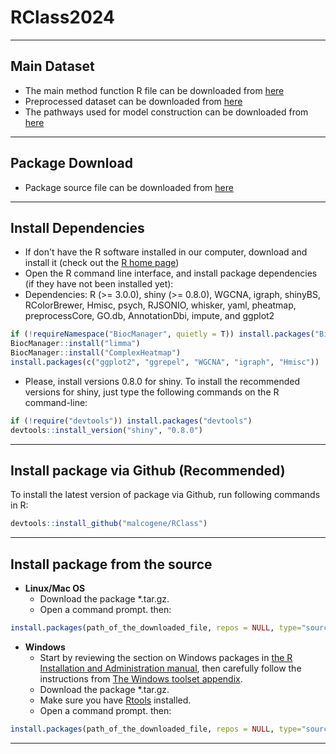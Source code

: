 # RClass2024

<!--   주석처리  toc:table of content    
author: "Sung Young Kim, MD, PhD^[mailto:palelamp@gmail.com]</center>"
date: "03 June 2020"
output: 
    html_document:
        toc: false  
        toc_float: 
           collapsed: false
        toc_depth: 3
        
output: 
    md_document:
        variant: markdown_github
-->
<!--
This page provides the supplementary R code and data to reproduce the experiments in the following paper : **Accurate prediction of acquired EGFR TKIs resistance using a pathway-based individualized machine learning approach**  
-->

------------------------------------------------------------------------

**Main Dataset**
----------------

-   The main method function R file can be downloaded from [here](http://centromics.org/info/142sup/mainFunctions.R)
-   Preprocessed dataset can be downloaded from [here](http://centromics.org/info/142sup/EGFRTKIs_8set.RData)
-   The pathways used for model construction can be downloaded from [here](http://centromics.org/info/142sup/p.KEGG.PID.BioCarta.RData)

------------------------------------------------------------------------

**Package Download**
--------------------

-   Package source file can be downloaded from [here](http://centromics.org/info/142sup/mainFunctions.R)

------------------------------------------------------------------------

**Install Dependencies**
------------------------

-   If don't have the R software installed in our computer, download and install it (check out the [R home page](http://www.r-project.org/))
-   Open the R command line interface, and install package dependencies (if they have not been installed yet):
-   Dependencies: R (&gt;= 3.0.0), shiny (&gt;= 0.8.0), WGCNA, igraph, shinyBS, RColorBrewer, Hmisc, psych, RJSONIO, whisker, yaml, pheatmap, preprocessCore, GO.db, AnnotationDbi, impute, and ggplot2

``` r
if (!requireNamespace("BiocManager", quietly = T)) install.packages("BiocManager")
BiocManager::install("limma")
BiocManager::install("ComplexHeatmap")
install.packages(c("ggplot2", "ggrepel", "WGCNA", "igraph", "Hmisc"))
```

-   Please, install versions 0.8.0 for shiny. <!--We are working to make the package compatible with the new versions of the packages as soon as possible.--> To install the recommended versions for shiny, just type the following commands on the R command-line:

``` r
if (!require("devtools")) install.packages("devtools")
devtools::install_version("shiny", "0.8.0")
```

------------------------------------------------------------------------

**Install package via Github (Recommended)**
--------------------------------------------

To install the latest version of package via Github, run following commands in R:

``` r
devtools::install_github("malcogene/RClass")
```

------------------------------------------------------------------------

**Install package from the source**
-----------------------------------

-   **Linux/Mac OS**
    -   Download the package \*.tar.gz.
    -   Open a command prompt. then:

``` r
install.packages(path_of_the_downloaded_file, repos = NULL, type="source")
```

-   **Windows**
    -   Start by reviewing the section on Windows packages in [the R Installation and Administration manual](https://cran.r-project.org/doc/manuals/R-admin.html), then carefully follow the instructions from [The Windows toolset appendix](https://cran.r-project.org/doc/manuals/R-admin.html#The-Windows-toolset).
    -   Download the package \*.tar.gz.
    -   Make sure you have [Rtools](https://cran.r-project.org/bin/windows/Rtools/) installed.
    -   Open a command prompt. then:

``` r
install.packages(path_of_the_downloaded_file, repos = NULL, type="source")
```

------------------------------------------------------------------------
